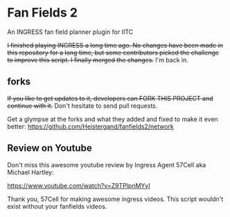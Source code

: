 # Fan Fields 2
An INGRESS fan field planner plugin for IITC

~~I finished playing INGRESS a long time ago. No changes have been made in this repository for a long time, but 
some contributors picked the challenge to improve this script. I finally merged the changes.~~  I'm back in.

## forks
~~If you like to get updates to it, developers can FORK THIS PROJECT and continue with it.~~
Don't hesitate to send pull requests.

Get a glympse at the forks and what they added and fixed to make it even better:
https://github.com/Heistergand/fanfields2/network

## Review on Youtube
Don't miss this awesome youtube review by Ingress Agent 57Cell aka Michael Hartley:

https://www.youtube.com/watch?v=Z9TPlpnMYyI

Thank you, 57Cell for making awesome ingress videos. This script wouldn't exist without your fanfields videos.

